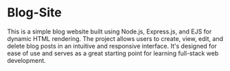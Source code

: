 # Blog-Site
This is a simple blog website built using Node.js, Express.js, and EJS for dynamic HTML rendering. The project allows users to create, view, edit, and delete blog posts in an intuitive and responsive interface. It's designed for ease of use and serves as a great starting point for learning full-stack web development.
